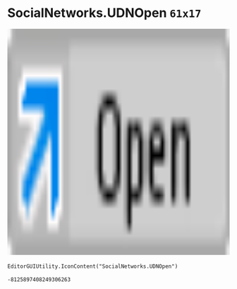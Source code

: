 # SocialNetworks.UDNOpen `61x17`
<img src="/img/SocialNetworks.UDNOpen.png" width=512 height=512>

``` CSharp
EditorGUIUtility.IconContent("SocialNetworks.UDNOpen")
```
```
-8125897408249306263
```
